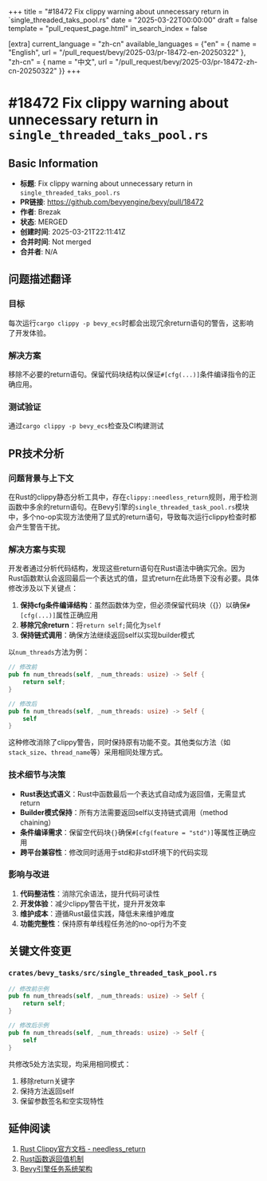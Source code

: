 +++
title = "#18472 Fix clippy warning about unnecessary return in `single_threaded_taks_pool.rs"
date = "2025-03-22T00:00:00"
draft = false
template = "pull_request_page.html"
in_search_index = false

[extra]
current_language = "zh-cn"
available_languages = {"en" = { name = "English", url = "/pull_request/bevy/2025-03/pr-18472-en-20250322" }, "zh-cn" = { name = "中文", url = "/pull_request/bevy/2025-03/pr-18472-zh-cn-20250322" }}
+++

# #18472 Fix clippy warning about unnecessary return in `single_threaded_taks_pool.rs`

## Basic Information
- **标题**: Fix clippy warning about unnecessary return in `single_threaded_taks_pool.rs`
- **PR链接**: https://github.com/bevyengine/bevy/pull/18472
- **作者**: Brezak
- **状态**: MERGED
- **创建时间**: 2025-03-21T22:11:41Z
- **合并时间**: Not merged
- **合并者**: N/A

## 问题描述翻译
### 目标
每次运行`cargo clippy -p bevy_ecs`时都会出现冗余return语句的警告，这影响了开发体验。

### 解决方案
移除不必要的return语句。保留代码块结构以保证`#[cfg(...)]`条件编译指令的正确应用。

### 测试验证
通过`cargo clippy -p bevy_ecs`检查及CI构建测试

## PR技术分析

### 问题背景与上下文
在Rust的clippy静态分析工具中，存在`clippy::needless_return`规则，用于检测函数中多余的return语句。在Bevy引擎的`single_threaded_task_pool.rs`模块中，多个no-op实现方法使用了显式的return语句，导致每次运行clippy检查时都会产生警告干扰。

### 解决方案与实现
开发者通过分析代码结构，发现这些return语句在Rust语法中确实冗余。因为Rust函数默认会返回最后一个表达式的值，显式return在此场景下没有必要。具体修改涉及以下关键点：

1. **保持cfg条件编译结构**：虽然函数体为空，但必须保留代码块（{}）以确保`#[cfg(...)]`属性正确应用
2. **移除冗余return**：将`return self;`简化为`self`
3. **保持链式调用**：确保方法继续返回self以实现builder模式

以`num_threads`方法为例：
```rust
// 修改前
pub fn num_threads(self, _num_threads: usize) -> Self {
    return self;
}

// 修改后 
pub fn num_threads(self, _num_threads: usize) -> Self {
    self
}
```
这种修改消除了clippy警告，同时保持原有功能不变。其他类似方法（如`stack_size`、`thread_name`等）采用相同处理方式。

### 技术细节与决策
- **Rust表达式语义**：Rust中函数最后一个表达式自动成为返回值，无需显式return
- **Builder模式保持**：所有方法需要返回self以支持链式调用（method chaining）
- **条件编译需求**：保留空代码块`{}`确保`#[cfg(feature = "std")]`等属性正确应用
- **跨平台兼容性**：修改同时适用于std和非std环境下的代码实现

### 影响与改进
1. **代码整洁性**：消除冗余语法，提升代码可读性
2. **开发体验**：减少clippy警告干扰，提升开发效率
3. **维护成本**：遵循Rust最佳实践，降低未来维护难度
4. **功能完整性**：保持原有单线程任务池的no-op行为不变

## 关键文件变更

### `crates/bevy_tasks/src/single_threaded_task_pool.rs`
```rust
// 修改前示例
pub fn num_threads(self, _num_threads: usize) -> Self {
    return self;
}

// 修改后示例
pub fn num_threads(self, _num_threads: usize) -> Self {
    self
}
```
共修改5处方法实现，均采用相同模式：
1. 移除return关键字
2. 保持方法返回self
3. 保留参数签名和空实现特性

## 延伸阅读
1. [Rust Clippy官方文档 - needless_return](https://rust-lang.github.io/rust-clippy/master/index.html#/needless_return)
2. [Rust函数返回值机制](https://doc.rust-lang.org/rust-by-example/fn.html)
3. [Bevy引擎任务系统架构](https://bevyengine.org/learn/book/async/tasks/)